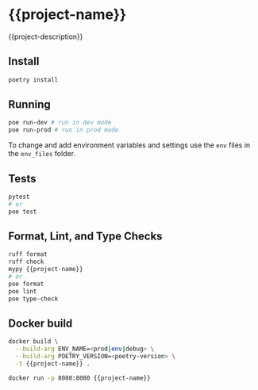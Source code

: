 # {{project-name}}

{{project-description}}

## Install

```bash
poetry install
```

## Running

```bash
poe run-dev # run in dev mode
poe run-prod # run in prod mode
```

To change and add environment variables and settings use the `env` files in the `env_files` folder.

## Tests

```bash
pytest
# or
poe test
```

## Format, Lint, and Type Checks

```bash
ruff format
ruff check
mypy {{project-name}}
# or
poe format
poe lint
poe type-check
```

## Docker build

```bash
docker build \
  --build-arg ENV_NAME=<prod|env|debug> \
  --build-arg POETRY_VERSION=<poetry-version> \
  -t {{project-name}} .

docker run -p 8080:8080 {{project-name}}
```